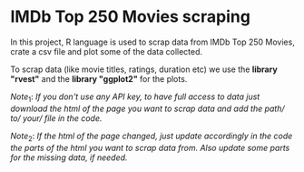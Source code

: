 # IMDb Top 250 Movies scraping #

In this project, R language is used to scrap data from IMDb Top 250 Movies, crate a csv file and plot some of the data collected.

To scrap data (like movie titles, ratings, duration etc) we use the **library "rvest"** and the **library "ggplot2"** for the plots.  

$Note_1$: *If you don't use any API key, to have full access to data just download the html of the page you want to scrap data and add the path/ to/ your/ file in the code.*

$Note_2$: *If the html of the page changed, just update accordingly in the code the parts of the html you want to scrap data from. Also update some parts for the missing data, if needed.*